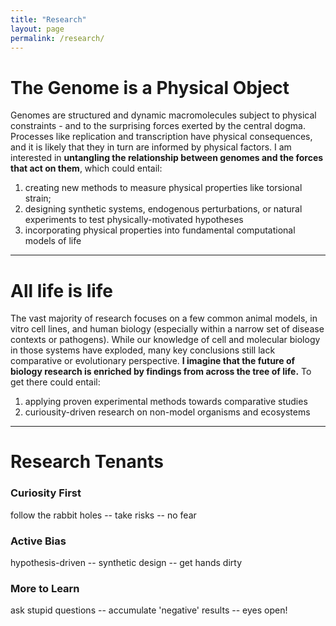 ```yaml
---
title: "Research"
layout: page
permalink: /research/
---
```


# The Genome is a Physical Object

Genomes are structured and dynamic macromolecules subject to physical constraints - and to the surprising forces exerted by the central dogma. Processes like replication and transcription have physical consequences, and it is likely that they in turn are informed by physical factors. I am interested in **untangling the relationship between genomes and the forces that act on them**, which could entail:

1. creating new methods to measure physical properties like torsional strain;
2. designing synthetic systems, endogenous perturbations, or natural experiments to test physically-motivated hypotheses
3. incorporating physical properties into fundamental computational models of life

---

# All life is life

The vast majority of research focuses on a few common animal models, in vitro cell lines, and human biology (especially within a narrow set of disease contexts or pathogens). While our knowledge of cell and molecular biology in those systems have exploded, many key conclusions still lack comparative or evolutionary perspective. **I imagine that the future of biology research is enriched by findings from across the tree of life.** To get there could entail:

1. applying proven experimental methods towards comparative studies
2. curiousity-driven research on non-model organisms and ecosystems

---

# Research Tenants


### Curiosity First
follow the rabbit holes -- take risks -- no fear
### Active Bias
hypothesis-driven -- synthetic design -- get hands dirty
### More to Learn
ask stupid questions -- accumulate 'negative' results -- eyes open!


